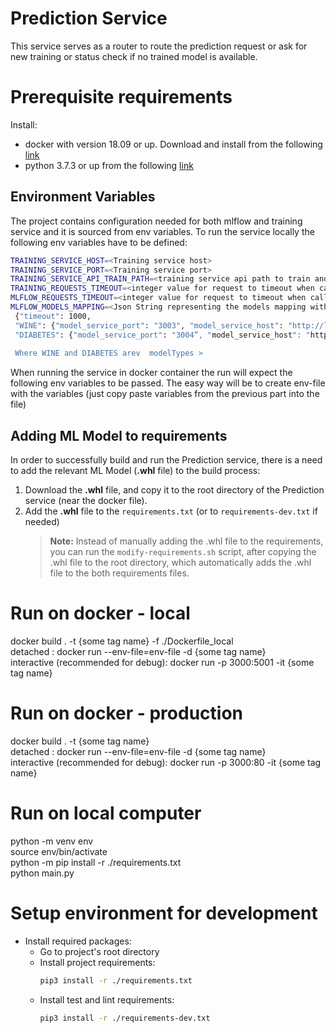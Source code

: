 # Prediction Service

This service serves as a router to route the prediction request or  ask for new training or status check if no trained model is available.

# Prerequisite requirements

Install:
* docker with version 18.09 or up. Download and install from the following [link](https://docs.docker.com/)
* python 3.7.3 or up from the following [link](https://www.python.org/downloads/)

## Environment Variables

The project contains configuration needed for both mlflow and training service and it is sourced from env variables.
To run the service locally the following env variables have to be defined:

```bash
TRAINING_SERVICE_HOST=<Training service host>
TRAINING_SERVICE_PORT=<Training service port>
TRAINING_SERVICE_API_TRAIN_PATH=<training service api path to train and check status for models>
TRAINING_REQUESTS_TIMEOUT=<integer value for request to timeout when calling training service api>
MLFLOW_REQUESTS_TIMEOUT=<integer value for request to timeout when calling mlflow api>
MLFLOW_MODELS_MAPPING=<Json String representing the models mapping with the following structure:
 {"timeout": 1000,
 "WINE": {"model_service_port": "3003", "model_service_host": "http://localhost"},
 "DIABETES": {"model_service_port": "3004”, "model_service_host": "http://localhost"}} 
 
 Where WINE and DIABETES arev  modelTypes >
```
When running the service in docker container the run will expect the following env variables to be passed.
The easy way will be to create env-file with the variables (just copy paste variables from the previous part into the file)

## Adding ML Model to requirements

In order to successfully build and run the Prediction service, there is a need to add the relevant ML Model (**.whl** file) to the build process:

1. Download the **.whl** file, and copy it to the root directory of the Prediction service (near the docker file).
1. Add the **.whl** file to the `requirements.txt` (or to `requirements-dev.txt` if needed)
    > **Note:** Instead of manually adding the .whl file to the requirements, you can run the `modify-requirements.sh` script, after copying the .whl file to the root directory, which automatically adds the .whl file to the both requirements files.

# Run on docker - local

docker build . -t {some tag name} -f ./Dockerfile_local  
detached : docker run --env-file=env-file -d {some tag name}  
interactive (recommended for debug): docker run -p 3000:5001 -it {some tag name}

# Run on docker - production

docker build . -t {some tag name}  
detached : docker run --env-file=env-file -d {some tag name}  
interactive (recommended for debug): docker run -p 3000:80 -it {some tag name}

# Run on local computer

python -m venv env  
source env/bin/activate  
python -m pip install -r ./requirements.txt  
python main.py

# Setup environment for development

-   Install required packages:
    -   Go to project's root directory
    -   Install project requirements:
        ```sh
        pip3 install -r ./requirements.txt
        ```
    -   Install test and lint requirements:
        ```sh
        pip3 install -r ./requirements-dev.txt
        ```
